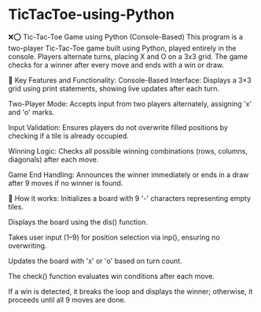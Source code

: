 # TicTacToe-using-Python
❌⭕ Tic-Tac-Toe Game using Python (Console-Based)
This program is a two-player Tic-Tac-Toe game built using Python, played entirely in the console. Players alternate turns, placing X and O on a 3x3 grid. The game checks for a winner after every move and ends with a win or draw.

🔧 Key Features and Functionality:
Console-Based Interface: Displays a 3×3 grid using print statements, showing live updates after each turn.

Two-Player Mode: Accepts input from two players alternately, assigning 'x' and 'o' marks.

Input Validation: Ensures players do not overwrite filled positions by checking if a tile is already occupied.

Winning Logic: Checks all possible winning combinations (rows, columns, diagonals) after each move.

Game End Handling: Announces the winner immediately or ends in a draw after 9 moves if no winner is found.

🧠 How it works:
Initializes a board with 9 '-' characters representing empty tiles.

Displays the board using the dis() function.

Takes user input (1–9) for position selection via inp(), ensuring no overwriting.

Updates the board with 'x' or 'o' based on turn count.

The check() function evaluates win conditions after each move.

If a win is detected, it breaks the loop and displays the winner; otherwise, it proceeds until all 9 moves are done.
